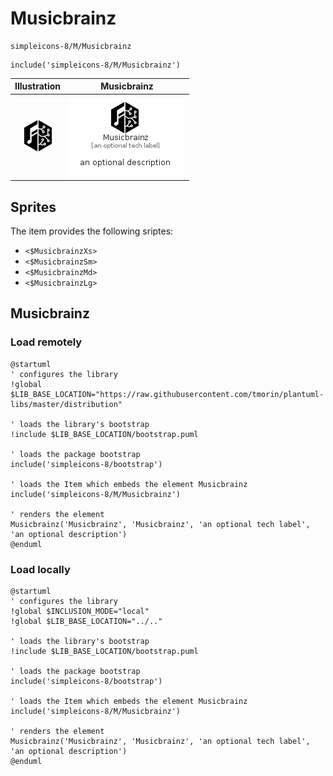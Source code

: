 # Musicbrainz


```text
simpleicons-8/M/Musicbrainz
```

```text
include('simpleicons-8/M/Musicbrainz')
```



| Illustration | Musicbrainz |
| :---: | :---: |
| ![illustration for Illustration](../../simpleicons-8/M/Musicbrainz.png) | ![illustration for Musicbrainz](../../simpleicons-8/M/Musicbrainz.Local.png) |



## Sprites
The item provides the following sriptes:

- `<$MusicbrainzXs>`
- `<$MusicbrainzSm>`
- `<$MusicbrainzMd>`
- `<$MusicbrainzLg>`





## Musicbrainz

### Load remotely
```plantuml
@startuml
' configures the library
!global $LIB_BASE_LOCATION="https://raw.githubusercontent.com/tmorin/plantuml-libs/master/distribution"

' loads the library's bootstrap
!include $LIB_BASE_LOCATION/bootstrap.puml

' loads the package bootstrap
include('simpleicons-8/bootstrap')

' loads the Item which embeds the element Musicbrainz
include('simpleicons-8/M/Musicbrainz')

' renders the element
Musicbrainz('Musicbrainz', 'Musicbrainz', 'an optional tech label', 'an optional description')
@enduml
```

### Load locally
```plantuml
@startuml
' configures the library
!global $INCLUSION_MODE="local"
!global $LIB_BASE_LOCATION="../.."

' loads the library's bootstrap
!include $LIB_BASE_LOCATION/bootstrap.puml

' loads the package bootstrap
include('simpleicons-8/bootstrap')

' loads the Item which embeds the element Musicbrainz
include('simpleicons-8/M/Musicbrainz')

' renders the element
Musicbrainz('Musicbrainz', 'Musicbrainz', 'an optional tech label', 'an optional description')
@enduml
```

